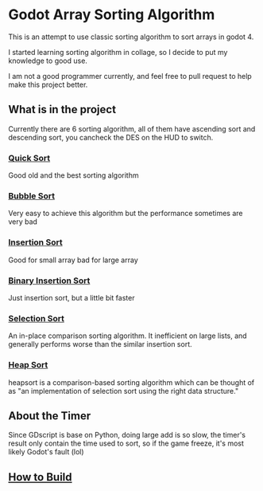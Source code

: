 # Godot Array Sorting Algorithm
 This is an attempt to use classic sorting algorithm to sort arrays in godot 4.
 
 I started learning sorting algorithm in collage, so I decide to put my knowledge to good use.

 I am not a good programmer currently, and feel free to pull request to help make this project better.

 ## What is in the project
 Currently there are 6 sorting algorithm, all of them have ascending sort and descending sort, you cancheck the DES on the HUD to switch.

 ### [Quick Sort](https://en.wikipedia.org/wiki/Quicksort)
 Good old and the best sorting algorithm

 ### [Bubble Sort](https://en.wikipedia.org/wiki/Bubble_sort)
 Very easy to achieve this algorithm but the performance sometimes are very bad

 ### [Insertion Sort](https://en.wikipedia.org/wiki/Insertion_sort)
 Good for small array bad for large array

 ### [Binary Insertion Sort](https://en.wikipedia.org/wiki/Insertion_sort)
 Just insertion sort, but a little bit faster

 ### [Selection Sort](https://en.wikipedia.org/wiki/Selection_sort)
 An in-place comparison sorting algorithm. It inefficient on large lists, and generally performs worse than the similar insertion sort. 

 ### [Heap Sort](https://en.wikipedia.org/wiki/Heapsort)
 heapsort is a comparison-based sorting algorithm which can be thought of as "an implementation of selection sort using the right data structure."

 ## About the Timer
 Since GDscript is base on Python, doing large add is so slow, the timer's result only contain the time used to sort, so if the game freeze, it's most likely Godot's fault (lol)

 ## [How to Build](https://docs.godotengine.org/en/stable/tutorials/export/exporting_projects.html)
